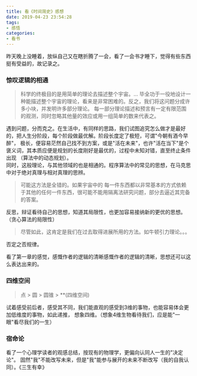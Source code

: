 ```yaml
---
title: 看《时间简史》感想
date: 2019-04-23 23:54:28
tags: 
- 感悟
categories: 
- 看书
---
```


昨天晚上没睡着，放纵自己又在瞎折腾了一会，看了一会书才睡下，觉得有些东西挺有受益的，故记录之。

### 惊叹逻辑的相通

> 科学的终极目的是用简单的理论去描述整个宇宙。... 
毕全功于一役地设计一种能描述整个宇宙的理论，看来是非常困难的。反之，我们将这问题分成许多小块，并发明许多部分理论。
每一部分理论描述和预言有一定有限范围的观测，同时忽略其他量的效应或用一组简单的数来代表之。

遇到问题，分而克之。在生活中，有同样的思路，我们试图追究怎么做才是最好的，把人生分阶段，每个阶段做最优解。阶段长度定了极短，可谓"今朝有酒今早醉"，
极长，便容易茫然自己找不到方案，或是"活在未来"，也许"活在当下"是个褒义词，其本质应便是规划的长度刚好是最优的，过程中未知对错，直至终止条件出现
（算法中的动态规划）。  
同时，这般理论，与其他领域的也是相通的。程序算法中的常见的思想，在马克思中对于绝对真理与相对真理的思辨。

> 可能这方法是全错的。如果宇宙中的
每一件东西都以非常基本的方式依赖于其他的任何一件东西，很可能不能用隔离法研究问题，部分去逼近其完备的答案。

反思，辩证看待自己的思想，知道其局限性，也更加容易接纳新的更优的思想。（贪心算法的局限性）
>尽管如此，这肯定是我们在过去取得进展所用的方法。如牛顿引力理论。。。

否定之否规律。

看了第一章的感觉，感慨作者的逻辑的清晰感慨作者的逻辑的清晰，思想还可以这么表达出来的。

### 四维空间

> 点 > 圆 > 圆锥 > **(四维空间)

试着感受前后者，感受其不同，我们能直观的感受到3维的事物，也能容易体会更加低维度的事物，如此递推，
想象四维。（想象4维生物看待我们，应是能"一眼"看尽我们的一生）

### 宿命论

看了一个心理学读者的观感总结，按现有的物理学，更偏向认同人一生的"决定论"。
固然"我"不能改写未来，但是"我"能参与展开的未来不断改写（我的自我认同）。《三生有幸》